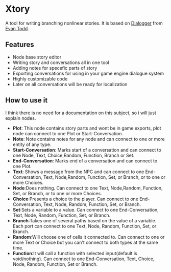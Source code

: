 
# Xtory

A tool for writing branching nonlinear stories.
It is based on [Dialogger](https://github.com/etodd/dialogger) from [Evan Todd](https://github.com/etodd).
## Features

 - Node base story editor
 -  Writing story and conversations all in one tool
 - Adding notes for specefic parts of story
 - Exporting conversations for using in your game engine dialogue system
 - Highly customizable code
 - Later on all conversations will be ready for localization
 ## How to use it
 I think there is no need for a documentation on this subject, so i will just explain nodes.
 
 - **Plot**:  This node contains story parts and wont be in game exports, plot node can connect to one Plot or Start-Conversation.
 - **Note**: Note contains notes for any node and can connect to one or more entity of any type.
 - **Start-Conversation**: Marks start of a conversation and can connect to one Node, Text, Choice,Random, Function, Branch or Set.
 - **End-Conversation**: Marks end of a conversation and can connect to one Plot.
 - **Text**: Shows a message from the NPC and can connect to one End-Conversation, Text, Node,Random, Function, Set, or Branch, or to one or more Choices.
 - **Node**:Does nothing. Can connect to one Text, Node,Random, Function, Set, or Branch, or to one or more Choices.
 - **Choice**:Presents a choice to the player. Can connect to one End-Conversation, Text, Node, Random, Function, Set, or Branch.
 - **Set**:Sets a variable to a value. Can connect to one End-Conversation, Text, Node, Random, Function, Set, or Branch.
 - **Branch**:Takes one of several paths based on the value of a variable. Each port can connect to one Text, Node, Random, Function, Set, or Branch.
 - **Random**:Will choose one of cells it connected to. Can connect to one or more Text or Choice but you can't connect to both types at the same time.
 - **Function**:It will call a function with selected input(default is void/nothing). Can connect to one End-Conversation, Text, Choice, Node, Random, Function, Set or Branch.


